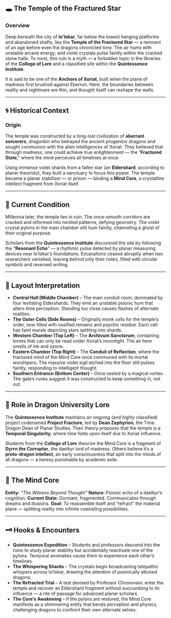 
## 🕳️ The Temple of the Fractured Star

### Overview

Deep beneath the city of **Io’lokar**, far below the lowest hanging platforms and abandoned shafts, lies the **Temple of the Fractured Star** — a remnant of an age before even the dragons chronicled time. The air hums with unstable arcane energy, and violet crystals pulse faintly within the cracked stone halls. To most, this ruin is a myth — a forbidden topic in the libraries of the **College of Lore** and a classified site within the **Quintessence Institute**.

It is said to be one of the **Anchors of Xoriat**, built when the plane of madness first brushed against Eberron. Here, the boundaries between reality and nightmare are thin, and thought itself can reshape the walls.

---

## 🌀 Historical Context

### Origin

The temple was constructed by a long-lost civilization of **aberrant sorcerers**, dragonkin who betrayed the ancient progenitor dragons and sought communion with the alien intelligences of Xoriat. They believed that through madness, one could achieve true enlightenment — the “**Fractured State**,” where the mind perceives all timelines at once.

Using immense violet shards from a fallen star (an **Eldershard**, according to planar theorists), they built a sanctuary to focus this power. The temple became a planar stabilizer — or prison — binding a **Mind Core**, a crystalline intellect fragment from Xoriat itself.

---

## 🔮 Current Condition

Millennia later, the temple lies in ruin. The once-smooth corridors are cracked and reformed into twisted patterns, defying geometry. The violet crystal pylons in the main chamber still hum faintly, channeling a ghost of their original purpose.

Scholars from the **Quintessence Institute** discovered the site by following the “**Resonant Echo**” — a rhythmic pulse detected by planar measuring devices near Io’lokar’s foundations. Excavations ceased abruptly when two researchers vanished, leaving behind only their notes, filled with circular symbols and reversed writing.

---

## 🧩 Layout Interpretation

* **Central Hall (Middle Chamber)** – The main conduit room, dominated by four levitating Eldershards. They emit an unstable psionic hum that alters time perception. Standing too close causes flashes of alternate realities.
* **The Outer Cells (Side Rooms)** – Originally monk cells for the temple’s order, now filled with ossified remains and psychic residue. Each cell has faint murals depicting stars splitting into shards.
* **Western Chamber (Top Left)** – The **Archivum Sanctorum**, containing tomes that can only be read under Xoriat’s moonlight. The air here smells of ink and ozone.
* **Eastern Chamber (Top Right)** – The **Conduit of Reflection**, where the fractured mind of the Mind Core once communed with its mortal worshipers. The massive violet sigil etched into the floor still pulses faintly, responding to intelligent thought.
* **Southern Entrance (Bottom Center)** – Once sealed by a magical vortex. The gate’s runes suggest it was constructed to keep something *in*, not *out*.

---

## 🐉 Role in Dragon University Lore

The **Quintessence Institute** maintains an ongoing (and highly classified) project codenamed **Project Fracture**, led by **Dean Zephyrion**, the Time Dragon Dean of Planar Studies. Their theory proposes that the temple is a **Temporal Singularity**, where time folds upon itself due to Xoriat influence.

Students from the **College of Lore** theorize the Mind Core is a fragment of **Dyrrn the Corruptor**, the daelkyr lord of madness. Others believe it’s a **proto-dragon intellect**, an early consciousness that split into the minds of all dragons — a heresy punishable by academic exile.

---

## 🧠 The Mind Core

**Entity:** *“The Witness Beyond Thought”*
**Nature:** Psionic echo of a daelkyr’s cognition.
**Current State:** Dormant, fragmented. Communicates through dreams and illusions.
**Goal:** To reassemble itself and “refract” the material plane — splitting reality into infinite coexisting possibilities.

---

## 🗝️ Hooks & Encounters

* **Quintessence Expedition** – Students and professors descend into the ruins to study planar stability but accidentally reactivate one of the pylons. Temporal anomalies cause them to experience each other’s timelines.
* **The Whispering Shards** – The crystals begin broadcasting telepathic whispers across Io’lokar, drawing the attention of psionically attuned dragons.
* **The Refracted Trial** – A test devised by Professor Chronovain: enter the temple and recover an Eldershard fragment without succumbing to its influence — a rite of passage for advanced planar scholars.
* **The Core’s Awakening** – If the pylons are restored, the Mind Core manifests as a shimmering entity that bends perception and physics, challenging dragons to confront their own alternate selves.

